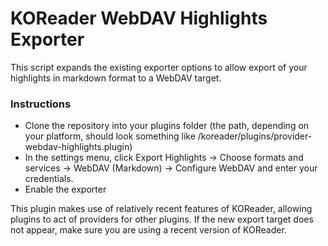 # KOReader WebDAV Highlights Exporter
This script expands the existing exporter options to allow export of your highlights in markdown format to a WebDAV target.

### Instructions
- Clone the repository into your plugins folder (the path, depending on your platform, should look something like /koreader/plugins/provider-webdav-highlights.plugin)
- In the settings menu, click Export Highlights -> Choose formats and services -> WebDAV (Markdown) -> Configure WebDAV and enter your credentials.
- Enable the exporter

This plugin makes use of relatively recent features of KOReader, allowing plugins to act of providers for other plugins. If the new export target does not appear, make sure you are using a recent version of KOReader.
